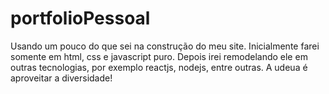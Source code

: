 # portfolioPessoal
Usando um pouco do que sei na construção do meu site. Inicialmente farei somente em html, css e javascript puro. Depois irei remodelando ele em outras tecnologias, por exemplo reactjs, nodejs, entre outras. A udeua é aproveitar a diversidade!  
